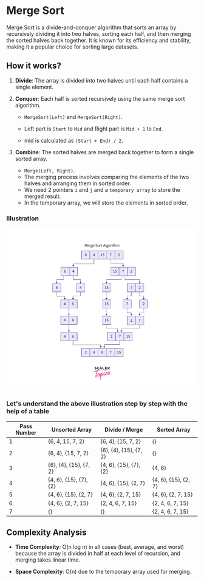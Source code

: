 # Merge Sort

Merge Sort is a divide-and-conquer algorithm that sorts an array by recursively dividing it into two halves, sorting each half, and then merging the sorted halves back together. It is known for its efficiency and stability, making it a popular choice for sorting large datasets.

## How it works?

1. **Divide**: The array is divided into two halves until each half contains a single element.

2. **Conquer**: Each half is sorted recursively using the same merge sort algorithm.

   - `MergeSort(Left)` and `MergeSort(Right)`.

   - Left part is `Start` to `Mid` and Right part is `Mid + 1` to `End`.

   - mid is calculated as `(Start + End) / 2`.

3. **Combine**: The sorted halves are merged back together to form a single sorted array.

   - `Merge(Left, Right)`.
   - The merging process involves comparing the elements of the two halves and arranging them in sorted order.
   - We need 2 pointers `i` and `j` and a `temporary array` to store the merged result.
   - In the temporary array, we will store the elements in sorted order.

### Illustration

![Merge Sort](https://github.com/Tayeb-Ahmed-TAS/Images/blob/main/mergesort.png)

### Let's understand the above illustration step by step with the help of a table

| Pass Number | Unsorted Array         | Divide / Merge         | Sorted Array         |
| ----------- | ---------------------- | ---------------------- | -------------------- |
| 1           | {6, 4, 15, 7, 2}       | {6, 4}, {15, 7, 2}     | {}                   |
| 2           | {6, 4}, {15, 7, 2}     | {6}, {4}, {15}, {7, 2} | {}                   |
| 3           | {6}, {4}, {15}, {7, 2} | {4, 6}, {15}, {7}, {2} | {4, 6}               |
| 4           | {4, 6}, {15}, {7}, {2} | {4, 6}, {15}, {2, 7}   | {4, 6}, {15}, {2, 7} |
| 5           | {4, 6}, {15}, {2, 7}   | {4, 6}, {2, 7, 15}     | {4, 6}, {2, 7, 15}   |
| 6           | {4, 6}, {2, 7, 15}     | {2, 4, 6, 7, 15}       | {2, 4, 6, 7, 15}     |
| 7           | {}                     | {}                     | {2, 4, 6, 7, 15}     |

## Complexity Analysis

- **Time Complexity**: O(n log n) in all cases (best, average, and worst) because the array is divided in half at each level of recursion, and merging takes linear time.

- **Space Complexity**: O(n) due to the temporary array used for merging.
